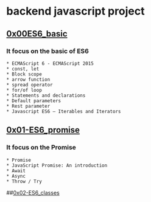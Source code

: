 # backend javascript project

## [0x00ES6_basic](https://github.com/jabez-abija2399/alx-backend-javascript/tree/main/0x00-ES6_basic) 
### It focus on the basic of ES6 
	* ECMAScript 6 - ECMAScript 2015
	* const, let
	* Block scope
	* arrow function
	* spread operator
	* for/of loop
	* Statements and declarations
	* Default parameters
	* Rest parameter
	* Javascript ES6 — Iterables and Iterators

## [0x01-ES6_promise](https://github.com/jabez-abija2399/alx-backend-javascript/tree/main/0x01-ES6_promise)
### It focus on the Promise
    * Promise
    * JavaScript Promise: An introduction
    * Await
    * Async
    * Throw / Try

##[0x02-ES6_classes](https://github.com/jabez-abija2399/alx-backend-javascript/tree/main/0x02-ES6_classes)    
